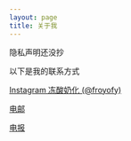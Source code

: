 ```yaml
---
layout: page
title: 关于我
---
```


<p class="message">
  隐私声明还没抄
    </p>





以下是我的联系方式

[Instagram 冻酸奶化 (@froyofy)](https://www.instagram.com/froyofy/)

[电邮](mailto:froyofy@outlook.com)

[电报](https://t.me/froyofy)
